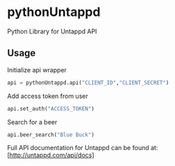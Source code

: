 pythonUntappd
=======

Python Library for Untappd API

Usage
------
Initialize api wrapper
```python
api = pythonUntappd.api("CLIENT_ID","CLIENT_SECRET")
```

Add access token from user
```python
api.set_auth("ACCESS_TOKEN")
```

Search for a beer
```python
api.beer_search("Blue Buck")
```

Full API documentation for Untappd can be found at:
[http://untappd.com/api/docs]